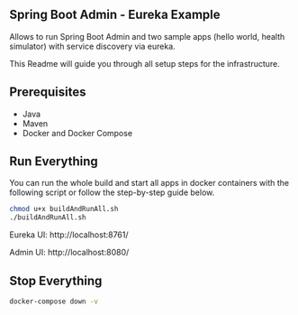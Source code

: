 ## Spring Boot Admin - Eureka Example

Allows to run Spring Boot Admin and two sample apps (hello world, health simulator) with service discovery via eureka. 

This Readme will guide you through all setup steps for the infrastructure.

## Prerequisites 

- Java
- Maven
- Docker and Docker Compose

## Run Everything
You can run the whole build and start all apps in docker containers with the following script or follow the step-by-step guide below.
```bash
chmod u+x buildAndRunAll.sh
./buildAndRunAll.sh
```
Eureka UI: http://localhost:8761/

Admin UI: http://localhost:8080/

## Stop Everything
```bash
docker-compose down -v
```
